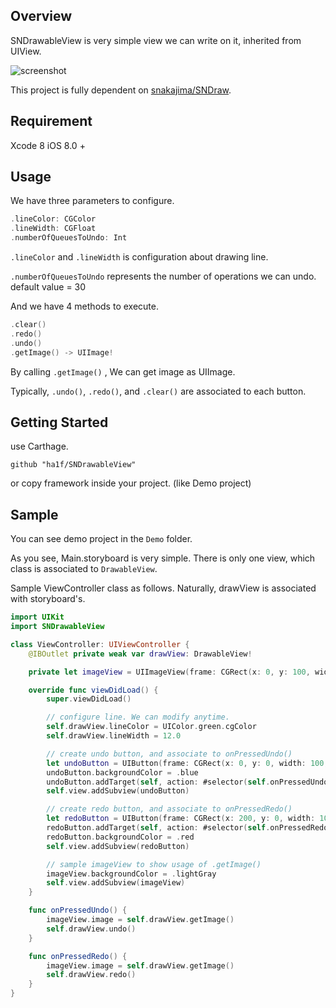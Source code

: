 ## Overview
SNDrawableView is very simple view we can write on it, inherited from UIView.

![screenshot](https://raw.githubusercontent.com/ha1f/SNDrawableView/master/screenshots/screenshot.png)


This project is fully dependent on [snakajima/SNDraw](https://github.com/snakajima/SNDraw).

## Requirement

Xcode 8
iOS 8.0 +

## Usage

We have three parameters to configure.

```swift
.lineColor: CGColor
.lineWidth: CGFloat
.numberOfQueuesToUndo: Int
```

`.lineColor` and `.lineWidth` is configuration about drawing line.

`.numberOfQueuesToUndo` represents the number of operations we can undo.
default value = 30

And we have 4 methods to execute.

```swift
.clear()
.redo()
.undo()
.getImage() -> UIImage!
```

By calling `.getImage()` , We can get image as UIImage.

Typically, `.undo()`, `.redo()`, and `.clear()` are associated to each button.


## Getting Started

use Carthage.

```Cartfile
github "ha1f/SNDrawableView"
```

or copy framework inside your project. (like Demo project)

## Sample

You can see demo project in the `Demo` folder.

As you see, Main.storyboard is very simple. There is only one view, which class is associated to `DrawableView`.

Sample ViewController class as follows. Naturally, drawView is associated with storyboard's.

```swift
import UIKit
import SNDrawableView

class ViewController: UIViewController {
    @IBOutlet private weak var drawView: DrawableView!

    private let imageView = UIImageView(frame: CGRect(x: 0, y: 100, width: 100, height: 100))

    override func viewDidLoad() {
        super.viewDidLoad()

        // configure line. We can modify anytime.
        self.drawView.lineColor = UIColor.green.cgColor
        self.drawView.lineWidth = 12.0

        // create undo button, and associate to onPressedUndo()
        let undoButton = UIButton(frame: CGRect(x: 0, y: 0, width: 100, height: 100))
        undoButton.backgroundColor = .blue
        undoButton.addTarget(self, action: #selector(self.onPressedUndo), for: .touchUpInside)
        self.view.addSubview(undoButton)

        // create redo button, and associate to onPressedRedo()
        let redoButton = UIButton(frame: CGRect(x: 200, y: 0, width: 100, height: 100))
        redoButton.addTarget(self, action: #selector(self.onPressedRedo), for: .touchUpInside)
        redoButton.backgroundColor = .red
        self.view.addSubview(redoButton)

        // sample imageView to show usage of .getImage()
        imageView.backgroundColor = .lightGray
        self.view.addSubview(imageView)
    }

    func onPressedUndo() {
        imageView.image = self.drawView.getImage()
        self.drawView.undo()
    }

    func onPressedRedo() {
        imageView.image = self.drawView.getImage()
        self.drawView.redo()
    }
}
```
